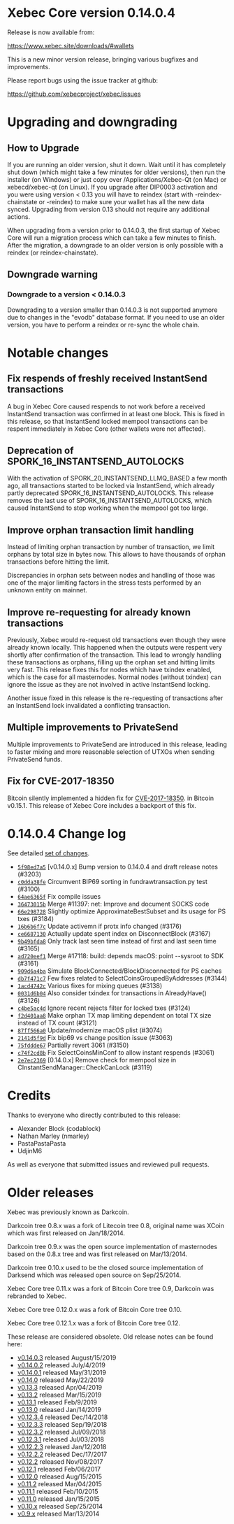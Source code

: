 Xebec Core version 0.14.0.4
==========================

Release is now available from:

  <https://www.xebec.site/downloads/#wallets>

This is a new minor version release, bringing various bugfixes and improvements.

Please report bugs using the issue tracker at github:

  <https://github.com/xebecproject/xebec/issues>


Upgrading and downgrading
=========================

How to Upgrade
--------------

If you are running an older version, shut it down. Wait until it has completely
shut down (which might take a few minutes for older versions), then run the
installer (on Windows) or just copy over /Applications/Xebec-Qt (on Mac) or
xebecd/xebec-qt (on Linux). If you upgrade after DIP0003 activation and you were
using version < 0.13 you will have to reindex (start with -reindex-chainstate
or -reindex) to make sure your wallet has all the new data synced. Upgrading from
version 0.13 should not require any additional actions.

When upgrading from a version prior to 0.14.0.3, the
first startup of Xebec Core will run a migration process which can take a few minutes
to finish. After the migration, a downgrade to an older version is only possible with
a reindex (or reindex-chainstate).

Downgrade warning
-----------------

### Downgrade to a version < 0.14.0.3

Downgrading to a version smaller than 0.14.0.3 is not supported anymore due to changes
in the "evodb" database format. If you need to use an older version, you have to perform
a reindex or re-sync the whole chain.

Notable changes
===============

Fix respends of freshly received InstantSend transactions
---------------------------------------------------------

A bug in Xebec Core caused respends to not work before a received InstantSend transaction was confirmed in at least
one block. This is fixed in this release, so that InstantSend locked mempool transactions can be
respent immediately in Xebec Core (other wallets were not affected).

Deprecation of SPORK_16_INSTANTSEND_AUTOLOCKS
---------------------------------------------

With the activation of SPORK_20_INSTANTSEND_LLMQ_BASED a few month ago, all transactions started to be locked via
InstantSend, which already partly deprecated SPORK_16_INSTANTSEND_AUTOLOCKS. This release removes the last use
of SPORK_16_INSTANTSEND_AUTOLOCKS, which caused InstantSend to stop working when the mempool got too large.

Improve orphan transaction limit handling
-----------------------------------------

Instead of limiting orphan transaction by number of transaction, we limit orphans by total size in bytes
now. This allows to have thousands of orphan transactions before hitting the limit.

Discrepancies in orphan sets between nodes and handling of those was one of the major limiting factors in
the stress tests performed by an unknown entity on mainnet.

Improve re-requesting for already known transactions
----------------------------------------------------

Previously, Xebec would re-request old transactions even though they were already known locally. This
happened when the outputs were respent very shortly after confirmation of the transaction. This lead to
wrongly handling these transactions as orphans, filling up the orphan set and hitting limits very fast.
This release fixes this for nodes which have txindex enabled, which is the case for all masternodes. Normal
nodes (without txindex) can ignore the issue as they are not involved in active InstantSend locking.

Another issue fixed in this release is the re-requesting of transactions after an InstantSend lock invalidated
a conflicting transaction.

Multiple improvements to PrivateSend
------------------------------------

Multiple improvements to PrivateSend are introduced in this release, leading to faster mixing and more
reasonable selection of UTXOs when sending PrivateSend funds.

Fix for CVE-2017-18350
----------------------

Bitcoin silently implemented a hidden fix for [CVE-2017-18350](https://lists.linuxfoundation.org/pipermail/bitcoin-dev/2019-November/017453.html).
in Bitcoin v0.15.1. This release of Xebec Core includes a backport of this fix.


0.14.0.4 Change log
===================

See detailed [set of changes](https://github.com/xebecproject/xebec/compare/v0.14.0.3...xebecproject:v0.14.0.4).

- [`5f98ed7a5`](https://github.com/xebecproject/xebec/commit/5f98ed7a5) [v0.14.0.x] Bump version to 0.14.0.4 and draft release notes (#3203)
- [`c0dda38fe`](https://github.com/xebecproject/xebec/commit/c0dda38fe) Circumvent BIP69 sorting in fundrawtransaction.py test (#3100)
- [`64ae6365f`](https://github.com/xebecproject/xebec/commit/64ae6365f) Fix compile issues
- [`36473015b`](https://github.com/xebecproject/xebec/commit/36473015b) Merge #11397: net: Improve and document SOCKS code
- [`66e298728`](https://github.com/xebecproject/xebec/commit/66e298728) Slightly optimize ApproximateBestSubset and its usage for PS txes (#3184)
- [`16b6b6f7c`](https://github.com/xebecproject/xebec/commit/16b6b6f7c) Update activemn if protx info changed (#3176)
- [`ce6687130`](https://github.com/xebecproject/xebec/commit/ce6687130) Actually update spent index on DisconnectBlock (#3167)
- [`9b49bfda8`](https://github.com/xebecproject/xebec/commit/9b49bfda8) Only track last seen time instead of first and last seen time (#3165)
- [`ad720eef1`](https://github.com/xebecproject/xebec/commit/ad720eef1) Merge #17118: build: depends macOS: point --sysroot to SDK (#3161)
- [`909d6a4ba`](https://github.com/xebecproject/xebec/commit/909d6a4ba) Simulate BlockConnected/BlockDisconnected for PS caches
- [`db7f471c7`](https://github.com/xebecproject/xebec/commit/db7f471c7) Few fixes related to SelectCoinsGroupedByAddresses (#3144)
- [`1acd4742c`](https://github.com/xebecproject/xebec/commit/1acd4742c) Various fixes for mixing queues (#3138)
- [`0031d6b04`](https://github.com/xebecproject/xebec/commit/0031d6b04) Also consider txindex for transactions in AlreadyHave() (#3126)
- [`c4be5ac4d`](https://github.com/xebecproject/xebec/commit/c4be5ac4d) Ignore recent rejects filter for locked txes (#3124)
- [`f2d401aa8`](https://github.com/xebecproject/xebec/commit/f2d401aa8) Make orphan TX map limiting dependent on total TX size instead of TX count (#3121)
- [`87ff566a0`](https://github.com/xebecproject/xebec/commit/87ff566a0) Update/modernize macOS plist (#3074)
- [`2141d5f9d`](https://github.com/xebecproject/xebec/commit/2141d5f9d) Fix bip69 vs change position issue (#3063)
- [`75fddde67`](https://github.com/xebecproject/xebec/commit/75fddde67) Partially revert 3061 (#3150)
- [`c74f2cd8b`](https://github.com/xebecproject/xebec/commit/c74f2cd8b) Fix SelectCoinsMinConf to allow instant respends (#3061)
- [`2e7ec2369`](https://github.com/xebecproject/xebec/commit/2e7ec2369) [0.14.0.x] Remove check for mempool size in CInstantSendManager::CheckCanLock (#3119)

Credits
=======

Thanks to everyone who directly contributed to this release:

- Alexander Block (codablock)
- Nathan Marley (nmarley)
- PastaPastaPasta
- UdjinM6

As well as everyone that submitted issues and reviewed pull requests.

Older releases
==============

Xebec was previously known as Darkcoin.

Darkcoin tree 0.8.x was a fork of Litecoin tree 0.8, original name was XCoin
which was first released on Jan/18/2014.

Darkcoin tree 0.9.x was the open source implementation of masternodes based on
the 0.8.x tree and was first released on Mar/13/2014.

Darkcoin tree 0.10.x used to be the closed source implementation of Darksend
which was released open source on Sep/25/2014.

Xebec Core tree 0.11.x was a fork of Bitcoin Core tree 0.9,
Darkcoin was rebranded to Xebec.

Xebec Core tree 0.12.0.x was a fork of Bitcoin Core tree 0.10.

Xebec Core tree 0.12.1.x was a fork of Bitcoin Core tree 0.12.

These release are considered obsolete. Old release notes can be found here:

- [v0.14.0.3](https://github.com/xebecproject/xebec/blob/master/doc/release-notes/xebec/release-notes-0.14.0.3.md) released August/15/2019
- [v0.14.0.2](https://github.com/xebecproject/xebec/blob/master/doc/release-notes/xebec/release-notes-0.14.0.2.md) released July/4/2019
- [v0.14.0.1](https://github.com/xebecproject/xebec/blob/master/doc/release-notes/xebec/release-notes-0.14.0.1.md) released May/31/2019
- [v0.14.0](https://github.com/xebecproject/xebec/blob/master/doc/release-notes/xebec/release-notes-0.14.0.md) released May/22/2019
- [v0.13.3](https://github.com/xebecproject/xebec/blob/master/doc/release-notes/xebec/release-notes-0.13.3.md) released Apr/04/2019
- [v0.13.2](https://github.com/xebecproject/xebec/blob/master/doc/release-notes/xebec/release-notes-0.13.2.md) released Mar/15/2019
- [v0.13.1](https://github.com/xebecproject/xebec/blob/master/doc/release-notes/xebec/release-notes-0.13.1.md) released Feb/9/2019
- [v0.13.0](https://github.com/xebecproject/xebec/blob/master/doc/release-notes/xebec/release-notes-0.13.0.md) released Jan/14/2019
- [v0.12.3.4](https://github.com/xebecproject/xebec/blob/master/doc/release-notes/xebec/release-notes-0.12.3.4.md) released Dec/14/2018
- [v0.12.3.3](https://github.com/xebecproject/xebec/blob/master/doc/release-notes/xebec/release-notes-0.12.3.3.md) released Sep/19/2018
- [v0.12.3.2](https://github.com/xebecproject/xebec/blob/master/doc/release-notes/xebec/release-notes-0.12.3.2.md) released Jul/09/2018
- [v0.12.3.1](https://github.com/xebecproject/xebec/blob/master/doc/release-notes/xebec/release-notes-0.12.3.1.md) released Jul/03/2018
- [v0.12.2.3](https://github.com/xebecproject/xebec/blob/master/doc/release-notes/xebec/release-notes-0.12.2.3.md) released Jan/12/2018
- [v0.12.2.2](https://github.com/xebecproject/xebec/blob/master/doc/release-notes/xebec/release-notes-0.12.2.2.md) released Dec/17/2017
- [v0.12.2](https://github.com/xebecproject/xebec/blob/master/doc/release-notes/xebec/release-notes-0.12.2.md) released Nov/08/2017
- [v0.12.1](https://github.com/xebecproject/xebec/blob/master/doc/release-notes/xebec/release-notes-0.12.1.md) released Feb/06/2017
- [v0.12.0](https://github.com/xebecproject/xebec/blob/master/doc/release-notes/xebec/release-notes-0.12.0.md) released Aug/15/2015
- [v0.11.2](https://github.com/xebecproject/xebec/blob/master/doc/release-notes/xebec/release-notes-0.11.2.md) released Mar/04/2015
- [v0.11.1](https://github.com/xebecproject/xebec/blob/master/doc/release-notes/xebec/release-notes-0.11.1.md) released Feb/10/2015
- [v0.11.0](https://github.com/xebecproject/xebec/blob/master/doc/release-notes/xebec/release-notes-0.11.0.md) released Jan/15/2015
- [v0.10.x](https://github.com/xebecproject/xebec/blob/master/doc/release-notes/xebec/release-notes-0.10.0.md) released Sep/25/2014
- [v0.9.x](https://github.com/xebecproject/xebec/blob/master/doc/release-notes/xebec/release-notes-0.9.0.md) released Mar/13/2014

